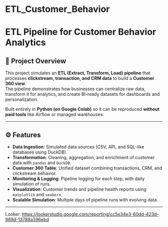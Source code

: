 # ETL_Customer_Behavior

# ETL Pipeline for Customer Behavior Analytics

## 📌 Project Overview
This project simulates an **ETL (Extract, Transform, Load) pipeline** that processes **clickstream, transaction, and CRM data** to build a **Customer 360 view**.  
The pipeline demonstrates how businesses can centralize raw data, transform it for analytics, and create BI-ready datasets for dashboards and personalization.

Built entirely in **Python (on Google Colab)** so it can be reproduced **without paid tools** like Airflow or managed warehouses.

---

## ⚙️ Features
- **Data Ingestion**: Simulated data sources (CSV, API, and SQL-like databases using DuckDB).  
- **Transformation**: Cleaning, aggregation, and enrichment of customer data with `pandas` and `DuckDB`.  
- **Customer 360 Table**: Unified dataset combining transactions, CRM, and clickstream behavior.  
- **Monitoring & Logging**: Pipeline logging for each step, with daily simulation of runs.  
- **Visualization**: Customer trends and pipeline health reports using `matplotlib` and `seaborn`.  
- **Scalable Simulation**: Multiple days of pipeline runs with evolving data.

---


Looker: https://lookerstudio.google.com/reporting/cc5e34e3-60dd-423d-989d-13788a396ebd
